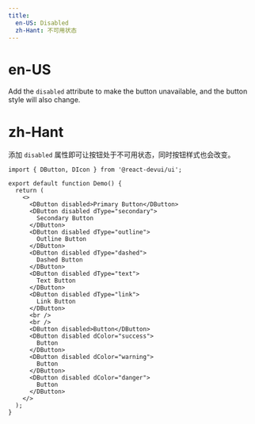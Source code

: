 ```yaml
---
title:
  en-US: Disabled
  zh-Hant: 不可用状态
---
```


# en-US

Add the `disabled` attribute to make the button unavailable, and the button style will also change.

# zh-Hant

添加 `disabled` 属性即可让按钮处于不可用状态，同时按钮样式也会改变。

```tsx
import { DButton, DIcon } from '@react-devui/ui';

export default function Demo() {
  return (
    <>
      <DButton disabled>Primary Button</DButton>
      <DButton disabled dType="secondary">
        Secondary Button
      </DButton>
      <DButton disabled dType="outline">
        Outline Button
      </DButton>
      <DButton disabled dType="dashed">
        Dashed Button
      </DButton>
      <DButton disabled dType="text">
        Text Button
      </DButton>
      <DButton disabled dType="link">
        Link Button
      </DButton>
      <br />
      <br />
      <DButton disabled>Button</DButton>
      <DButton disabled dColor="success">
        Button
      </DButton>
      <DButton disabled dColor="warning">
        Button
      </DButton>
      <DButton disabled dColor="danger">
        Button
      </DButton>
    </>
  );
}
```
